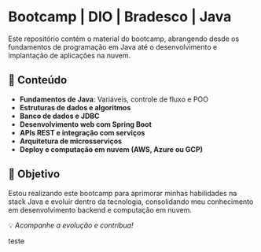 # Bootcamp | DIO | Bradesco | Java  

Este repositório contém o material do bootcamp, abrangendo desde os fundamentos de programação em Java até o desenvolvimento e implantação de aplicações na nuvem.  

## 📌 Conteúdo  

- **Fundamentos de Java**: Variáveis, controle de fluxo e POO  
- **Estruturas de dados e algoritmos**  
- **Banco de dados e JDBC**  
- **Desenvolvimento web com Spring Boot**  
- **APIs REST e integração com serviços**  
- **Arquitetura de microsserviços**  
- **Deploy e computação em nuvem (AWS, Azure ou GCP)**  

## 🚀 Objetivo  
Estou realizando este bootcamp para aprimorar minhas habilidades na stack Java e evoluir dentro da tecnologia, consolidando meu conhecimento em desenvolvimento backend e computação em nuvem.  

💡 *Acompanhe a evolução e contribua!* 

teste
